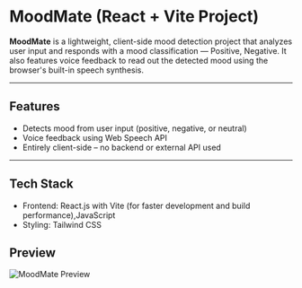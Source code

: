 # MoodMate (React + Vite Project) 

**MoodMate** is a lightweight, client-side mood detection project that analyzes user input and responds with a mood classification — Positive, Negative. It also features voice feedback to read out the detected mood using the browser's built-in speech synthesis.

---

## Features

- Detects mood from user input (positive, negative, or neutral)
- Voice feedback using Web Speech API
- Entirely client-side – no backend or external API used

---

## Tech Stack
- Frontend: React.js with Vite (for faster development and build performance),JavaScript
- Styling: Tailwind CSS

## Preview
![MoodMate Preview](./C:\Users\Riya\Desktop\moodmate\moodmate_img\moodmate_ss.png)

